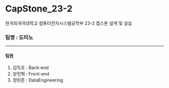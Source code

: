 # CapStone_23-2
한국외국어대학교 컴퓨터전자시스템공학부 23-2 캡스톤 설계 및 실습


### 팀명 : 도미노
---
#### 팀원
1. 김득호 : Back-end
2. 양진혁 : Front-end
3. 정민준 : DataEngineering
